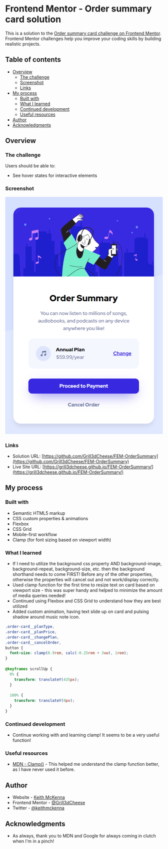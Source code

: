 # Frontend Mentor - Order summary card solution

This is a solution to the [Order summary card challenge on Frontend Mentor](https://www.frontendmentor.io/challenges/order-summary-component-QlPmajDUj). Frontend Mentor challenges help you improve your coding skills by building realistic projects.

## Table of contents

- [Overview](#overview)
  - [The challenge](#the-challenge)
  - [Screenshot](#screenshot)
  - [Links](#links)
- [My process](#my-process)
  - [Built with](#built-with)
  - [What I learned](#what-i-learned)
  - [Continued development](#continued-development)
  - [Useful resources](#useful-resources)
- [Author](#author)
- [Acknowledgments](#acknowledgments)

## Overview

### The challenge

Users should be able to:

- See hover states for interactive elements

### Screenshot

![](images/order-card-screenshot.png)

### Links

- Solution URL: [https://github.com/Grill3dCheese/FEM-OrderSummary](https://github.com/Grill3dCheese/FEM-OrderSummary)
- Live Site URL: [https://grill3dcheese.github.io/FEM-OrderSummary/](https://grill3dcheese.github.io/FEM-OrderSummary/)

## My process

### Built with

- Semantic HTML5 markup
- CSS custom properties & animations
- Flexbox
- CSS Grid
- Mobile-first workflow
- Clamp (for font sizing based on viewport width)

### What I learned

- If I need to utilize the background css property AND background-image, background-repeat, background-size, etc. then the background shorthand needs to come FIRST! Before any of the other properties, otherwise the properties will cancel out and not work/display correctly.
- Used clamp function for the first time to resize text on card based on viewport size - this was super handy and helped to minimize the amount of media queries needed!
- Continued using Flexbox and CSS Grid to understand how they are best utilized
- Added custom animation, having text slide up on card and pulsing shadow around music note icon.

```css
.order-card__planType,
.order-card__planPrice,
.order-card__changePlan,
.order-card__cancelOrder,
button {
  font-size: clamp(0.9rem, calc(-0.25rem + 3vw), 1rem);
}

@keyframes scrollUp {
  0% {
    transform: translateY(435px);
  }

  100% {
    transform: translateY(0px);
  }
}
```

### Continued development

- Continue working with and learning clamp! It seems to be a very useful function!

### Useful resources

- [MDN - Clamp()](https://developer.mozilla.org/en-US/docs/Web/CSS/clamp) - This helped me understand the clamp function better, as I have never used it before.

## Author

- Website - [Keith McKenna](https://www.keithmckenna.com)
- Frontend Mentor - [@Grill3dCheese](https://www.frontendmentor.io/profile/grill3dcheese)
- Twitter - [@keithmckenna](https://www.twitter.com/keithmckenna)

## Acknowledgments

- As always, thank you to MDN and Google for always coming in clutch when I'm in a pinch!
